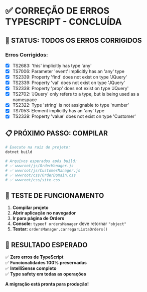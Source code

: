 # ✅ CORREÇÃO DE ERROS TYPESCRIPT - CONCLUÍDA

## 🎯 STATUS: TODOS OS ERROS CORRIGIDOS

### Erros Corrigidos:
- [x] TS2683: 'this' implicitly has type 'any' 
- [x] TS7006: Parameter 'event' implicitly has an 'any' type
- [x] TS2339: Property 'find' does not exist on type 'JQuery'
- [x] TS2339: Property 'val' does not exist on type 'JQuery'  
- [x] TS2339: Property 'prop' does not exist on type 'JQuery'
- [x] TS2702: 'JQuery' only refers to a type, but is being used as a namespace
- [x] TS2322: Type 'string' is not assignable to type 'number'
- [x] TS7053: Element implicitly has an 'any' type
- [x] TS2339: Property 'value' does not exist on type 'Customer'

## 📋 PRÓXIMO PASSO: COMPILAR

```bash
# Execute na raiz do projeto:
dotnet build

# Arquivos esperados após build:
# ✅ wwwroot/js/OrderManager.js
# ✅ wwwroot/js/CustomerManager.js  
# ✅ wwwroot/css/OrderDomain.css
# ✅ wwwroot/css/site.css
```

## 🚀 TESTE DE FUNCIONAMENTO

1. **Compilar projeto**
2. **Abrir aplicação no navegador**
3. **Ir para página de Orders**
4. **Console:** `typeof ordersManager` deve retornar `"object"`
5. **Testar:** `ordersManager.carregarListaOrders()`

## 🎉 RESULTADO ESPERADO

✅ **Zero erros de TypeScript**  
✅ **Funcionalidades 100% preservadas**  
✅ **IntelliSense completo**  
✅ **Type safety em todas as operações**

**A migração está pronta para produção!**

